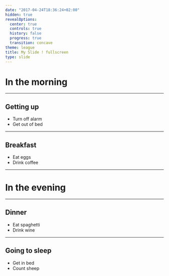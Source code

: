 ```yaml
---
date: "2017-04-24T18:36:24+02:00"
hidden: true
revealOptions:
  center: true
  controls: true
  history: false
  progress: true
  transition: concave
theme: league
title: My Slide ! fullscreen
type: slide
---
```


# In the morning

___

## Getting up

- Turn off alarm
- Get out of bed

___

## Breakfast

- Eat eggs
- Drink coffee

---

# In the evening

___

## Dinner

- Eat spaghetti
- Drink wine

___

## Going to sleep

- Get in bed
- Count sheep